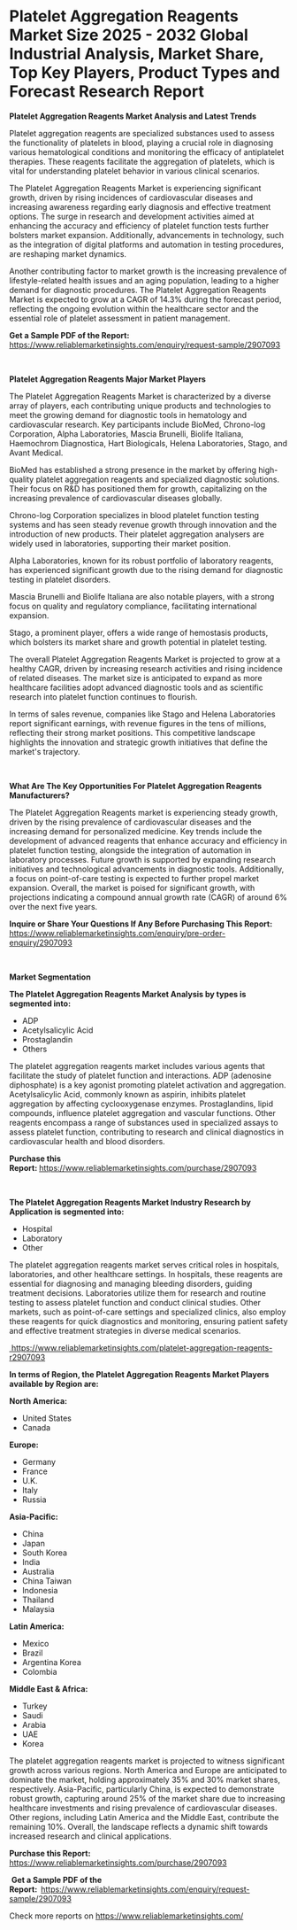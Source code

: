 <p><h1>Platelet Aggregation Reagents Market Size 2025 - 2032 Global Industrial Analysis, Market Share, Top Key Players, Product Types and Forecast Research Report</h1></p><p><strong>Platelet Aggregation Reagents Market Analysis and Latest Trends</strong></p>
<p><p>Platelet aggregation reagents are specialized substances used to assess the functionality of platelets in blood, playing a crucial role in diagnosing various hematological conditions and monitoring the efficacy of antiplatelet therapies. These reagents facilitate the aggregation of platelets, which is vital for understanding platelet behavior in various clinical scenarios.</p><p>The Platelet Aggregation Reagents Market is experiencing significant growth, driven by rising incidences of cardiovascular diseases and increasing awareness regarding early diagnosis and effective treatment options. The surge in research and development activities aimed at enhancing the accuracy and efficiency of platelet function tests further bolsters market expansion. Additionally, advancements in technology, such as the integration of digital platforms and automation in testing procedures, are reshaping market dynamics.</p><p>Another contributing factor to market growth is the increasing prevalence of lifestyle-related health issues and an aging population, leading to a higher demand for diagnostic procedures. The Platelet Aggregation Reagents Market is expected to grow at a CAGR of 14.3% during the forecast period, reflecting the ongoing evolution within the healthcare sector and the essential role of platelet assessment in patient management.</p></p>
<p><strong>Get a Sample PDF of the Report:&nbsp;</strong> <a href="https://www.reliablemarketinsights.com/enquiry/request-sample/2907093?utm_campaign=3312&utm_medium=2&utm_source=Github&utm_content=ia&utm_term=12032025&utm_id=platelet-aggregation-reagents">https://www.reliablemarketinsights.com/enquiry/request-sample/2907093</a></p>
<p>&nbsp;</p>
<p><strong>Platelet Aggregation Reagents Major Market Players</strong></p>
<p><p>The Platelet Aggregation Reagents Market is characterized by a diverse array of players, each contributing unique products and technologies to meet the growing demand for diagnostic tools in hematology and cardiovascular research. Key participants include BioMed, Chrono-log Corporation, Alpha Laboratories, Mascia Brunelli, Biolife Italiana, Haemochrom Diagnostica, Hart Biologicals, Helena Laboratories, Stago, and Avant Medical.</p><p>BioMed has established a strong presence in the market by offering high-quality platelet aggregation reagents and specialized diagnostic solutions. Their focus on R&D has positioned them for growth, capitalizing on the increasing prevalence of cardiovascular diseases globally. </p><p>Chrono-log Corporation specializes in blood platelet function testing systems and has seen steady revenue growth through innovation and the introduction of new products. Their platelet aggregation analysers are widely used in laboratories, supporting their market position.</p><p>Alpha Laboratories, known for its robust portfolio of laboratory reagents, has experienced significant growth due to the rising demand for diagnostic testing in platelet disorders.</p><p>Mascia Brunelli and Biolife Italiana are also notable players, with a strong focus on quality and regulatory compliance, facilitating international expansion. </p><p>Stago, a prominent player, offers a wide range of hemostasis products, which bolsters its market share and growth potential in platelet testing.</p><p>The overall Platelet Aggregation Reagents Market is projected to grow at a healthy CAGR, driven by increasing research activities and rising incidence of related diseases. The market size is anticipated to expand as more healthcare facilities adopt advanced diagnostic tools and as scientific research into platelet function continues to flourish. </p><p>In terms of sales revenue, companies like Stago and Helena Laboratories report significant earnings, with revenue figures in the tens of millions, reflecting their strong market positions. This competitive landscape highlights the innovation and strategic growth initiatives that define the market's trajectory.</p></p>
<p>&nbsp;</p>
<p><strong>What Are The Key Opportunities For Platelet Aggregation Reagents Manufacturers?</strong></p>
<p><p>The Platelet Aggregation Reagents market is experiencing steady growth, driven by the rising prevalence of cardiovascular diseases and the increasing demand for personalized medicine. Key trends include the development of advanced reagents that enhance accuracy and efficiency in platelet function testing, alongside the integration of automation in laboratory processes. Future growth is supported by expanding research initiatives and technological advancements in diagnostic tools. Additionally, a focus on point-of-care testing is expected to further propel market expansion. Overall, the market is poised for significant growth, with projections indicating a compound annual growth rate (CAGR) of around 6% over the next five years.</p></p>
<p><strong>Inquire or Share Your Questions If Any Before Purchasing This Report:</strong> <a href="https://www.reliablemarketinsights.com/enquiry/pre-order-enquiry/2907093?utm_campaign=3312&utm_medium=2&utm_source=Github&utm_content=ia&utm_term=12032025&utm_id=platelet-aggregation-reagents">https://www.reliablemarketinsights.com/enquiry/pre-order-enquiry/2907093</a></p>
<p>&nbsp;</p>
<p><strong>Market Segmentation</strong></p>
<p><strong>The Platelet Aggregation Reagents Market Analysis by types is segmented into:</strong></p>
<p><ul><li>ADP</li><li>Acetylsalicylic Acid</li><li>Prostaglandin</li><li>Others</li></ul></p>
<p><p>The platelet aggregation reagents market includes various agents that facilitate the study of platelet function and interactions. ADP (adenosine diphosphate) is a key agonist promoting platelet activation and aggregation. Acetylsalicylic Acid, commonly known as aspirin, inhibits platelet aggregation by affecting cyclooxygenase enzymes. Prostaglandins, lipid compounds, influence platelet aggregation and vascular functions. Other reagents encompass a range of substances used in specialized assays to assess platelet function, contributing to research and clinical diagnostics in cardiovascular health and blood disorders.</p></p>
<p><strong>Purchase this Report:&nbsp;</strong><a href="https://www.reliablemarketinsights.com/purchase/2907093?utm_campaign=3312&utm_medium=2&utm_source=Github&utm_content=ia&utm_term=12032025&utm_id=platelet-aggregation-reagents">https://www.reliablemarketinsights.com/purchase/2907093</a></p>
<p>&nbsp;</p>
<p><strong>The Platelet Aggregation Reagents Market Industry Research by Application is segmented into:</strong></p>
<p><ul><li>Hospital</li><li>Laboratory</li><li>Other</li></ul></p>
<p><p>The platelet aggregation reagents market serves critical roles in hospitals, laboratories, and other healthcare settings. In hospitals, these reagents are essential for diagnosing and managing bleeding disorders, guiding treatment decisions. Laboratories utilize them for research and routine testing to assess platelet function and conduct clinical studies. Other markets, such as point-of-care settings and specialized clinics, also employ these reagents for quick diagnostics and monitoring, ensuring patient safety and effective treatment strategies in diverse medical scenarios.</p></p>
<p><a href="https://www.reliablemarketinsights.com/platelet-aggregation-reagents-r2907093?utm_campaign=3312&utm_medium=2&utm_source=Github&utm_content=ia&utm_term=12032025&utm_id=platelet-aggregation-reagents">&nbsp;https://www.reliablemarketinsights.com/platelet-aggregation-reagents-r2907093</a></p>
<p><strong>In terms of Region, the Platelet Aggregation Reagents Market Players available by Region are:</strong></p>
<p>
    <p> <strong> North America: </strong>
        <ul>
            <li>United States</li>
            <li>Canada</li>
        </ul>
        </p> 
    <p> <strong> Europe: </strong>
        <ul>
            <li>Germany</li>
            <li>France</li>
            <li>U.K.</li>
            <li>Italy</li>
            <li>Russia</li>
        </ul>
        </p> 
    <p> <strong> Asia-Pacific: </strong>
        <ul>
            <li>China</li>
            <li>Japan</li>
            <li>South Korea</li>
            <li>India</li>
            <li>Australia</li>
            <li>China Taiwan</li>
            <li>Indonesia</li>
            <li>Thailand</li>
            <li>Malaysia</li>
        </ul>
        </p> 
    <p> <strong> Latin America: </strong>
        <ul>
            <li>Mexico</li>
            <li>Brazil</li>
            <li>Argentina Korea</li>
            <li>Colombia</li>
        </ul>
        </p> 
    <p> <strong> Middle East & Africa: </strong>
        <ul>
            <li>Turkey</li>
            <li>Saudi</li>
            <li>Arabia</li>
            <li>UAE</li>
            <li>Korea</li>
        </ul>
    </p>
    </p>
<p><p>The platelet aggregation reagents market is projected to witness significant growth across various regions. North America and Europe are anticipated to dominate the market, holding approximately 35% and 30% market shares, respectively. Asia-Pacific, particularly China, is expected to demonstrate robust growth, capturing around 25% of the market share due to increasing healthcare investments and rising prevalence of cardiovascular diseases. Other regions, including Latin America and the Middle East, contribute the remaining 10%. Overall, the landscape reflects a dynamic shift towards increased research and clinical applications.</p></p>
<p><strong>Purchase this Report: </strong><a href="https://www.reliablemarketinsights.com/purchase/2907093?utm_campaign=3312&utm_medium=2&utm_source=Github&utm_content=ia&utm_term=12032025&utm_id=platelet-aggregation-reagents">https://www.reliablemarketinsights.com/purchase/2907093</a></p>
<p>&nbsp;<strong>Get a Sample PDF of the Report:&nbsp;&nbsp;</strong><a href="https://www.reliablemarketinsights.com/enquiry/request-sample/2907093?utm_campaign=3312&utm_medium=2&utm_source=Github&utm_content=ia&utm_term=12032025&utm_id=platelet-aggregation-reagents">https://www.reliablemarketinsights.com/enquiry/request-sample/2907093</a></p>
<p><strong></strong></p>
<p>Check more reports on <a href="https://www.reliablemarketinsights.com/?utm_campaign=3312&utm_medium=2&utm_source=Github&utm_content=ia&utm_term=12032025&utm_id=platelet-aggregation-reagents">https://www.reliablemarketinsights.com/</a></p>